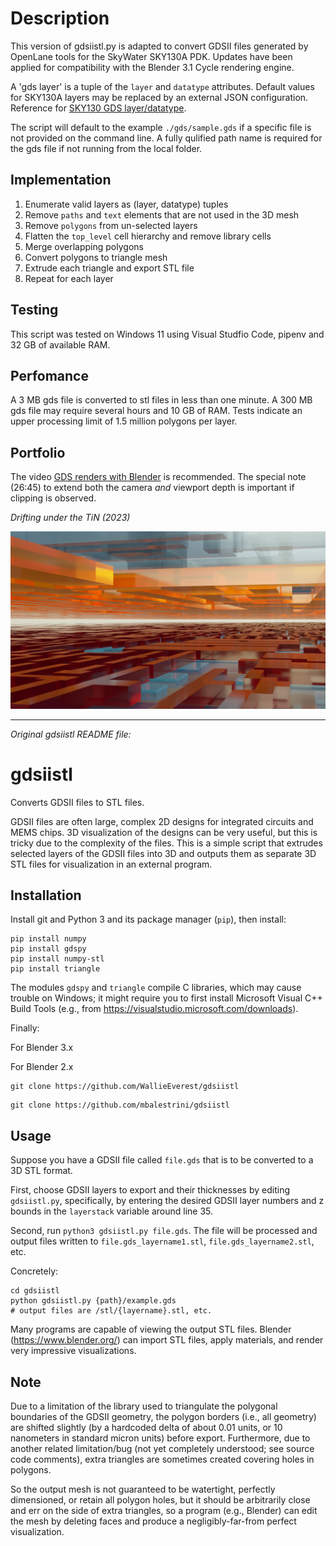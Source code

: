 # Description

This version of gdsiistl.py is adapted to convert GDSII files generated by OpenLane tools for the SkyWater SKY130A PDK. Updates have been applied for compatibility with the Blender 3.1 Cycle rendering engine.

A 'gds layer' is a tuple of the `layer` and `datatype` attributes. Default values for SKY130A layers may be replaced by an external JSON configuration. Reference for [SKY130 GDS layer/datatype](https://skywater-pdk.readthedocs.io/en/main/rules/layers.html#gds-layers-information).

The script will default to the example `./gds/sample.gds` if a specific file is not provided on the command line. A fully qulified path name is required for the gds file if not running from the local folder.

## Implementation

1. Enumerate valid layers as (layer, datatype) tuples
2. Remove `paths` and `text` elements that are not used in the 3D mesh
3. Remove `polygons` from un-selected layers
4. Flatten the `top_level` cell hierarchy and remove library cells
5. Merge overlapping polygons
6. Convert polygons to triangle mesh
7. Extrude each triangle and export STL file
8. Repeat for each layer

## Testing

This script was tested on Windows 11 using Visual Studfio Code, pipenv and 32 GB of available RAM.

## Perfomance

A 3 MB gds file is converted to stl files in less than one minute. A 300 MB gds file may require several hours and 10 GB of RAM. Tests indicate an upper processing limit of 1.5 million polygons per layer.

## Portfolio

The video [GDS renders with Blender](https://www.youtube.com/watch?v=gBjQI3GrBHU) is recommended. The special note (26:45) to extend both the camera *and* viewport depth is important if clipping is observed.

*Drifting under the TiN (2023)*

![Blender example](image/drifting_under_the_tin.png)

***

*Original gdsiistl README file:*

# gdsiistl

Converts GDSII files to STL files.

GDSII files are often large, complex 2D designs for integrated circuits and MEMS chips. 3D visualization of the designs can be very useful, but this is tricky due to the complexity of the files. This is a simple script that extrudes selected layers of the GDSII files into 3D and outputs them as separate 3D STL files for visualization in an external program.

## Installation

Install git and Python 3 and its package manager (`pip`), then install:

```
pip install numpy
pip install gdspy
pip install numpy-stl
pip install triangle
```

The modules `gdspy` and `triangle` compile C libraries, which may cause trouble on Windows; it might require you to first install Microsoft Visual C++ Build Tools (e.g., from <https://visualstudio.microsoft.com/downloads>).

Finally:

For Blender 3.x

For Blender 2.x
```
git clone https://github.com/WallieEverest/gdsiistl
```

```
git clone https://github.com/mbalestrini/gdsiistl
```

## Usage

Suppose you have a GDSII file called `file.gds` that is to be converted to a 3D STL format.

First, choose GDSII layers to export and their thicknesses by editing `gdsiistl.py`, specifically, by entering the desired GDSII layer numbers and z bounds in the `layerstack` variable around line 35.

Second, run `python3 gdsiistl.py file.gds`. The file will be processed and output files written to `file.gds_layername1.stl`, `file.gds_layername2.stl`, etc.

Concretely:

```
cd gdsiistl
python gdsiistl.py {path}/example.gds
# output files are /stl/{layername}.stl, etc.
```

Many programs are capable of viewing the output STL files. Blender (<https://www.blender.org/>) can import STL files, apply materials, and render very impressive visualizations.

## Note

Due to a limitation of the library used to triangulate the polygonal boundaries of the GDSII geometry, the polygon borders (i.e., all geometry) are shifted slightly (by a hardcoded delta of about 0.01 units, or 10 nanometers in standard micron units) before export. Furthermore, due to another related limitation/bug (not yet completely understood; see source code comments), extra triangles are sometimes created covering holes in polygons.

So the output mesh is not guaranteed to be watertight, perfectly dimensioned, or retain all polygon holes, but it should be arbitrarily close and err on the side of extra triangles, so a program (e.g., Blender) can edit the mesh by deleting faces and produce a negligibly-far-from perfect visualization.
